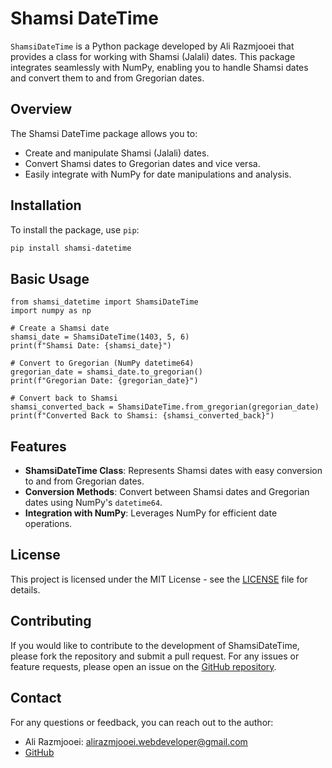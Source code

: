 # Shamsi DateTime

`ShamsiDateTime` is a Python package developed by Ali Razmjooei that provides a class for working with Shamsi (Jalali) dates. This package integrates seamlessly with NumPy, enabling you to handle Shamsi dates and convert them to and from Gregorian dates.

## Overview

The Shamsi DateTime package allows you to:

- Create and manipulate Shamsi (Jalali) dates.
- Convert Shamsi dates to Gregorian dates and vice versa.
- Easily integrate with NumPy for date manipulations and analysis.

## Installation

To install the package, use `pip`:

```sh
pip install shamsi-datetime
```

## Basic Usage

```
from shamsi_datetime import ShamsiDateTime
import numpy as np

# Create a Shamsi date
shamsi_date = ShamsiDateTime(1403, 5, 6)
print(f"Shamsi Date: {shamsi_date}")

# Convert to Gregorian (NumPy datetime64)
gregorian_date = shamsi_date.to_gregorian()
print(f"Gregorian Date: {gregorian_date}")

# Convert back to Shamsi
shamsi_converted_back = ShamsiDateTime.from_gregorian(gregorian_date)
print(f"Converted Back to Shamsi: {shamsi_converted_back}")
```

## Features

- **ShamsiDateTime Class**: Represents Shamsi dates with easy conversion to and from Gregorian dates.
- **Conversion Methods**: Convert between Shamsi dates and Gregorian dates using NumPy's `datetime64`.
- **Integration with NumPy**: Leverages NumPy for efficient date operations.

## License 

This project is licensed under the MIT License - see the [LICENSE](https://github.com/liebe-developing/shamsi_datetime/blob/main/LICENSE) file for details.

## Contributing

If you would like to contribute to the development of ShamsiDateTime, please fork the repository and submit a pull request. For any issues or feature requests, please open an issue on the [GitHub repository](https://github.com/liebe-developing/shamsi_datetime).

## Contact

For any questions or feedback, you can reach out to the author:

- Ali Razmjooei: [alirazmjooei.webdeveloper@gmail.com](alirazmjooeiwebdeveloper@gmail.com)
- [GitHub](https://github.com/liebe-developing)